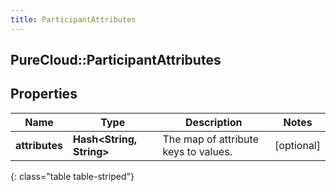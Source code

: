 ```yaml
---
title: ParticipantAttributes
---
```

## PureCloud::ParticipantAttributes

## Properties

|Name | Type | Description | Notes|
|------------ | ------------- | ------------- | -------------|
| **attributes** | **Hash&lt;String, String&gt;** | The map of attribute keys to values. | [optional] |
{: class="table table-striped"}


